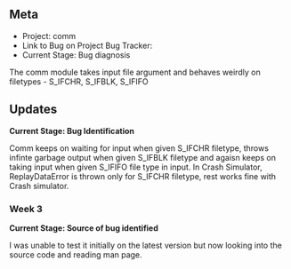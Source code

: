 ## Meta
* Project: comm
* Link to Bug on Project Bug Tracker: 
* Current Stage: Bug diagnosis  

The comm module takes input file argument and behaves weirdly on filetypes - S_IFCHR, S_IFBLK, S_IFIFO


## Updates

**Current Stage: Bug Identification**

Comm keeps on waiting for input when given S_IFCHR filetype, throws infinte garbage output when given S_IFBLK filetype and agaisn keeps on taking input when given S_IFIFO file type in input.
In Crash Simulator, ReplayDataError is thrown only for S_IFCHR filetype, rest works fine with Crash simulator.

### Week 3

**Current Stage: Source of bug identified**

I was unable to test it initially on the latest version but now looking into the source code and reading man page.
